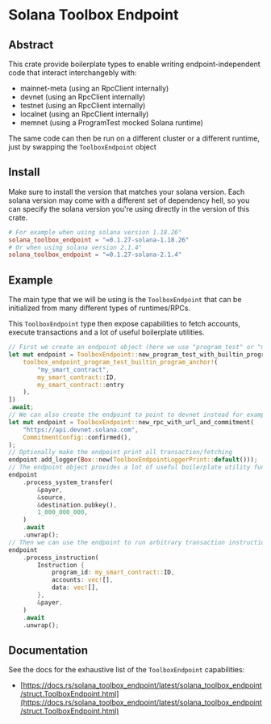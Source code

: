 # Solana Toolbox Endpoint

## Abstract

This crate provide boilerplate types to enable writing endpoint-independent code that interact interchangebly with:

- mainnet-meta (using an RpcClient internally)
- devnet (using an RpcClient internally)
- testnet (using an RpcClient internally)
- localnet (using an RpcClient internally)
- memnet (using a ProgramTest mocked Solana runtime)

The same code can then be run on a different cluster or a different runtime, just by swapping the `ToolboxEndpoint` object

## Install

Make sure to install the version that matches your solana version.
Each solana version may come with a different set of dependency hell, so you can specify the solana version you're using directly in the version of this crate.

```toml
# For example when using solana version 1.18.26"
solana_toolbox_endpoint = "=0.1.27-solana-1.18.26"
# Or when using solana version 2.1.4"
solana_toolbox_endpoint = "=0.1.27-solana-2.1.4"
```

## Example

The main type that we will be using is the `ToolboxEndpoint` that can be initialized from many different types of runtimes/RPCs.

This `ToolboxEndpoint` type then expose capabilities to fetch accounts, execute transactions and a lot of useful boilerplate utilities.

```rust
// First we create an endpoint object (here we use "program_test" or "memnet")
let mut endpoint = ToolboxEndpoint::new_program_test_with_builtin_programs(&[
    toolbox_endpoint_program_test_builtin_program_anchor!(
        "my_smart_contract",
        my_smart_contract::ID,
        my_smart_contract::entry
    ),
])
.await;
// We can also create the endpoint to point to devnet instead for example
let mut endpoint = ToolboxEndpoint::new_rpc_with_url_and_commitment(
    "https://api.devnet.solana.com",
    CommitmentConfig::confirmed(),
);
// Optionally make the endpoint print all transaction/fetching
endpoint.add_logger(Box::new(ToolboxEndpointLoggerPrint::default()));
// The endpoint object provides a lot of useful boilerplate utility functions
endpoint
    .process_system_transfer(
        &payer,
        &source,
        &destination.pubkey(),
        1_000_000_000,
    )
    .await
    .unwrap();
// Then we can use the endpoint to run arbitrary transaction instructions
endpoint
    .process_instruction(
        Instruction {
            program_id: my_smart_contract::ID,
            accounts: vec![],
            data: vec![],
        },
        &payer,
    )
    .await
    .unwrap();
```

## Documentation

See the docs for the exhaustive list of the `ToolboxEndpoint` capabilities:

- [https://docs.rs/solana_toolbox_endpoint/latest/solana_toolbox_endpoint/struct.ToolboxEndpoint.html](https://docs.rs/solana_toolbox_endpoint/latest/solana_toolbox_endpoint/struct.ToolboxEndpoint.html)
